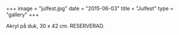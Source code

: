 +++
image = "julfest.jpg"
date = "2015-06-03"
title = "Julfest"
type = "gallery"
+++

Akryl på duk, 30 x 42 cm. RESERVERAD.
 

